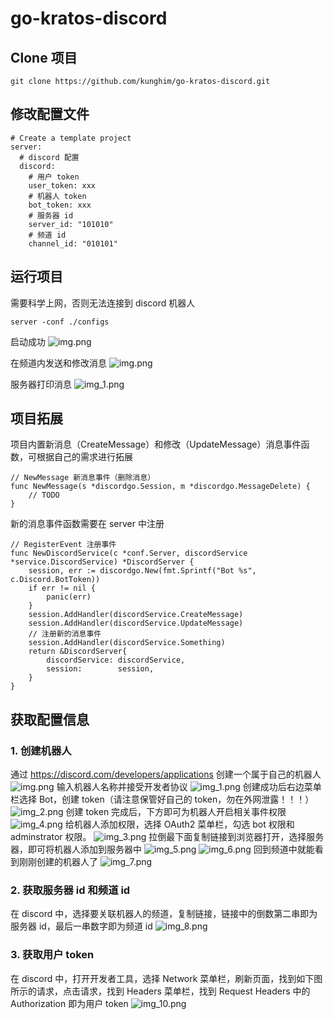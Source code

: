 # go-kratos-discord

## Clone 项目
```
git clone https://github.com/kunghim/go-kratos-discord.git
```
## 修改配置文件
```
# Create a template project
server: 
  # discord 配置
  discord:
    # 用户 token
    user_token: xxx
    # 机器人 token
    bot_token: xxx
    # 服务器 id
    server_id: "101010"
    # 频道 id
    channel_id: "010101"
```

## 运行项目
需要科学上网，否则无法连接到 discord 机器人
```
server -conf ./configs
```
启动成功
![img.png](doc/image/start_success.png)

在频道内发送和修改消息
![img.png](doc/image/send.png)

服务器打印消息
![img_1.png](doc/image/print.png)
## 项目拓展
项目内置新消息（CreateMessage）和修改（UpdateMessage）消息事件函数，可根据自己的需求进行拓展
```
// NewMessage 新消息事件（删除消息）
func NewMessage(s *discordgo.Session, m *discordgo.MessageDelete) {
    // TODO
}
```
新的消息事件函数需要在 server 中注册
```
// RegisterEvent 注册事件
func NewDiscordService(c *conf.Server, discordService *service.DiscordService) *DiscordServer {
	session, err := discordgo.New(fmt.Sprintf("Bot %s", c.Discord.BotToken))
	if err != nil {
		panic(err)
	}
	session.AddHandler(discordService.CreateMessage)
	session.AddHandler(discordService.UpdateMessage)
	// 注册新的消息事件
	session.AddHandler(discordService.Something)
	return &DiscordServer{
		discordService: discordService,
		session:        session,
	}
}
```

## 获取配置信息
### 1. 创建机器人
通过 https://discord.com/developers/applications 创建一个属于自己的机器人
![img.png](doc/image/img.png)
输入机器人名称并接受开发者协议
![img_1.png](doc/image/img_1.png)
创建成功后右边菜单栏选择 Bot，创建 token（请注意保管好自己的 token，勿在外网泄露！！！）
![img_2.png](doc/image/img_2.png)
创建 token 完成后，下方即可为机器人开启相关事件权限
![img_4.png](doc/image/img_4.png)
给机器人添加权限，选择 OAuth2 菜单栏，勾选 bot 权限和 adminstrator 权限。
![img_3.png](doc/image/img_3.png)
拉倒最下面复制链接到浏览器打开，选择服务器，即可将机器人添加到服务器中
![img_5.png](doc/image/img_5.png)
![img_6.png](doc/image/img_6.png)
回到频道中就能看到刚刚创建的机器人了
![img_7.png](doc/image/img_7.png)
### 2. 获取服务器 id 和频道 id
在 discord 中，选择要关联机器人的频道，复制链接，链接中的倒数第二串即为服务器 id，最后一串数字即为频道 id
![img_8.png](doc/image/img_8.png)
### 3. 获取用户 token
在 discord 中，打开开发者工具，选择 Network 菜单栏，刷新页面，找到如下图所示的请求，点击请求，找到 Headers 菜单栏，找到 Request Headers 中的 Authorization 即为用户 token
![img_10.png](doc/image/img_10.png)
